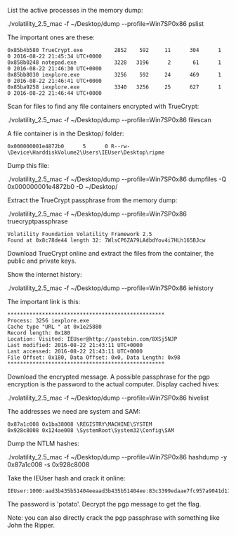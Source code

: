 List the active processes in the memory dump:

./volatility_2.5_mac -f ~/Desktop/dump --profile=Win7SP0x86 pslist

The important ones are these:

```
0x85b4b580 TrueCrypt.exe          2852    592     11      304      1      0 2016-08-22 21:45:34 UTC+0000                                 
0x858b0248 notepad.exe            3228   3196      2       61      1      0 2016-08-22 21:46:30 UTC+0000                                 
0x85bb8030 iexplore.exe           3256    592     24      469      1      0 2016-08-22 21:46:41 UTC+0000                                 
0x85ba9258 iexplore.exe           3340   3256     25      627      1      0 2016-08-22 21:46:44 UTC+0000
```

Scan for files to find any file containers encrypted with TrueCrypt:

./volatility_2.5_mac -f ~/Desktop/dump --profile=Win7SP0x86 filescan

A file container is in the Desktop/ folder:

```
0x000000001e4872b0      5      0 R--rw- \Device\HarddiskVolume2\Users\IEUser\Desktop\ripme
```

Dump this file:

./volatility_2.5_mac -f ~/Desktop/dump --profile=Win7SP0x86 dumpfiles -Q 0x000000001e4872b0 -D ~/Desktop/

Extract the TrueCrypt passphrase from the memory dump:

./volatility_2.5_mac -f ~/Desktop/dump --profile=Win7SP0x86 truecryptpassphrase

```
Volatility Foundation Volatility Framework 2.5
Found at 0x8c78de44 length 32: 7WlsCP6ZA79LAdbdYov4i7HLh165BJcw
```

Download TrueCrypt online and extract the files from the container, the public and private keys.

Show the internet history:

./volatility_2.5_mac -f ~/Desktop/dump --profile=Win7SP0x86 iehistory

The important link is this:

```
**************************************************
Process: 3256 iexplore.exe
Cache type "URL " at 0x1e25880
Record length: 0x180
Location: Visited: IEUser@http://pastebin.com/8XSj5NJP
Last modified: 2016-08-22 21:43:11 UTC+0000
Last accessed: 2016-08-22 21:43:11 UTC+0000
File Offset: 0x180, Data Offset: 0x0, Data Length: 0x98
**************************************************
```

Download the encrypted message. A possible passphrase for the pgp encryption is the password to the actual computer. 
Display cached hives:

./volatility_2.5_mac -f ~/Desktop/dump --profile=Win7SP0x86 hivelist

The addresses we need are system and SAM:

```
0x87a1c008 0x1ba38008 \REGISTRY\MACHINE\SYSTEM
0x928c8008 0x124ae008 \SystemRoot\System32\Config\SAM
```

Dump the NTLM hashes:

./volatility_2.5_mac -f ~/Desktop/dump --profile=Win7SP0x86 hashdump -y 0x87a1c008 -s 0x928c8008

Take the IEUser hash and crack it online:

```
IEUser:1000:aad3b435b51404eeaad3b435b51404ee:83c3399edaae7fc957a9041d11810da8:::
```

The password is 'potato'. Decrypt the pgp message to get the flag.

Note: you can also directly crack the pgp passphrase with something like John the Ripper.





